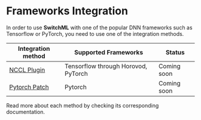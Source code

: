 # Frameworks Integration

In order to use **SwitchML** with one of the popular DNN frameworks such as Tensorflow or PyTorch, you need to use one of the integration methods.
  
| Integration method | Supported Frameworks | Status |
|--|--|--|
| [NCCL Plugin](/dev_root/frameworks_integration/nccl_plugin) | Tensorflow through Horovod, PyTorch | Coming soon |
| [Pytorch Patch](/dev_root/frameworks_integration/pytorch_patch) | Pytorch | Coming soon |

Read more about each method by checking its corresponding documentation.
